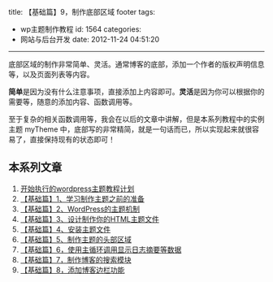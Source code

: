 title: 【基础篇】9，制作底部区域 footer
tags:
  - wp主题制作教程
id: 1564
categories:
  - 网站与后台开发
date: 2012-11-24 04:51:20
---

底部区域的制作非常简单、灵活。通常博客的底部，添加一个作者的版权声明信息等，以及页面列表等内容。

**简单**是因为没有什么注意事项，直接添加上内容即可。**灵活**是因为你可以根据你的需要等，随意的添加内容、函数调用等。

至于复杂的相关函数调用等，我会在以后的文章中讲解，但是本系列教程中的实例主题 myTheme 中，底部写的非常精简，就是一句话而已，所以实现起来就很容易了，直接保持现有的状态即可！

## 本系列文章

1.  [开始执行的wordpress主题教程计划](http://www.qianxingzhem.com/post-1235.html)
2.  [【基础篇】1、学习制作主题之前的准备](http://www.qianxingzhem.com/post-1247.html)
3.  [【基础篇】2、WordPress的主题机制](http://www.qianxingzhem.com/post-1251.html)
4.  [【基础篇】3、设计制作你的HTML主题文件](http://www.qianxingzhem.com/post-1259.html)
5.  [【基础篇】4、安装主题文件](http://www.qianxingzhem.com/post-1268.html)
6.  [【基础篇】5、制作主题的头部区域](http://www.qianxingzhem.com/post-1304.html)
7.  [【基础篇】6，使用主循环调用显示日志摘要等数据](http://www.qianxingzhem.com/post-1502.html)
8.  [【基础篇】7，制作博客的搜索模块](http://www.qianxingzhem.com/post-1551.html)
9.  [【基础篇】8，添加博客边栏功能](http://www.qianxingzhem.com/post-1556.html)
&nbsp;